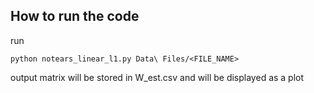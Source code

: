 ## How to run the code

run 

```console
python notears_linear_l1.py Data\ Files/<FILE_NAME>
```
output matrix will be stored in W_est.csv and will be displayed as a plot